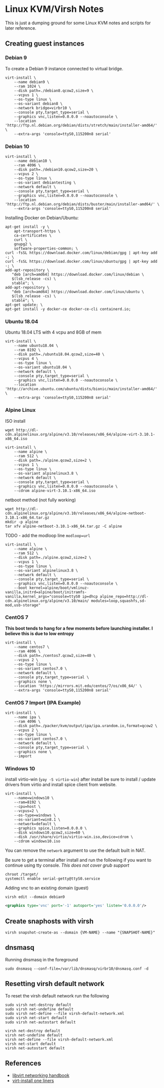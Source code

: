 # Linux KVM/Virsh Notes

This is just a dumping ground for some Linux KVM notes and scripts for later reference.  


## Creating guest instances


### Debian 9
To create a Debian 9 instance connected to virtual bridge. 

```shell
virt-install \
    --name debian9 \
    --ram 1024 \
    --disk path=./debian8.qcow2,size=9 \
    --vcpus 1 \
    --os-type linux \
    --os-variant debian8 \
    --network bridge=virbr10 \
    --console pty,target_type=serial \
    --graphics vnc,listen=0.0.0.0 --noautoconsole \
    --location 'http://ftp.nl.debian.org/debian/dists/stretch/main/installer-amd64/' \
    --extra-args 'console=ttyS0,115200n8 serial'
```


### Debian 10

```shell
virt-install \
    --name debian10 \
    --ram 4096 \
    --disk path=./debian10.qcow2,size=20 \
    --vcpus 2 \
    --os-type linux \
    --os-variant debiantesting \
    --network default \
    --console pty,target_type=serial \
    --graphics vnc,listen=0.0.0.0 --noautoconsole \
    --location 'http://ftp.nl.debian.org/debian/dists/buster/main/installer-amd64/' \
    --extra-args 'console=ttyS0,115200n8 serial'
```


Installing Docker on Debian/Ubuntu:  
```shell
apt-get install -y \
    apt-transport-https \
    ca-certificates \
    curl \
    gnupg2 \
    software-properties-common; \
curl -fsSL https://download.docker.com/linux/debian/gpg | apt-key add -; \
curl -fsSL https://download.docker.com/linux/ubuntu/gpg | apt-key add -; \
add-apt-repository \
   "deb [arch=amd64] https://download.docker.com/linux/debian \
   $(lsb_release -cs) \
   stable"; \
add-apt-repository \
   "deb [arch=amd64] https://download.docker.com/linux/ubuntu \
   $(lsb_release -cs) \
   stable"; \
apt-get update; \
apt-get install -y docker-ce docker-ce-cli containerd.io;
```


### Ubuntu 18.04
Ubuntu 18.04 LTS with 4 vcpu and 8GB of mem

```shell
virt-install \
    --name ubuntu18.04 \
    --ram 8192 \
    --disk path=./ubuntu18.04.qcow2,size=40 \
    --vcpus 4 \
    --os-type linux \
    --os-variant ubuntu18.04 \
    --network default \
    --console pty,target_type=serial \
    --graphics vnc,listen=0.0.0.0 --noautoconsole \
    --location 'http://archive.ubuntu.com/ubuntu/dists/bionic/main/installer-amd64/' \
    --extra-args 'console=ttyS0,115200n8 serial'
```

### Alpine Linux

ISO install

```shell
wget http://dl-cdn.alpinelinux.org/alpine/v3.10/releases/x86_64/alpine-virt-3.10.1-x86_64.iso
```

```shell
virt-install \
    --name alpine \
    --ram 512 \
    --disk path=./alpine.qcow2,size=2 \
    --vcpus 1 \
    --os-type linux \
    --os-variant alpinelinux3.8 \
    --network default \
    --console pty,target_type=serial \
    --graphics vnc,listen=0.0.0.0 --noautoconsole \
    --cdrom alpine-virt-3.10.1-x86_64.iso
```

netboot method (not fully working)

```shell
wget http://dl-cdn.alpinelinux.org/alpine/v3.10/releases/x86_64/alpine-netboot-3.10.1-x86_64.tar.gz
mkdir -p alpine
tar xfv alpine-netboot-3.10.1-x86_64.tar.gz -C alpine
```

 TODO - add the modloop line `modloop=url`

```shell
virt-install \
    --name alpine \
    --ram 512 \
    --disk path=./alpine.qcow2,size=2 \
    --vcpus 1 \
    --os-type linux \
    --os-variant alpinelinux3.8 \
    --network default \
    --console pty,target_type=serial \
    --graphics vnc,listen=0.0.0.0 --noautoconsole \
    --boot kernel=alpine/boot/vmlinuz-vanilla,initrd=alpine/boot/initramfs-vanilla,kernel_args="console=ttyS0 ip=dhcp alpine_repo=http://dl-cdn.alpinelinux.org/alpine/v3.10/main/ modules=loop,squashfs,sd-mod,usb-storage"
```



### CentOS 7

**This boot tends to hang for a few moments before launching installer. I believe this is due to low entropy**

```shell
virt-install \
    --name centos7 \
    --ram 4096 \
    --disk path=./centos7.qcow2,size=40 \
    --vcpus 2 \
    --os-type linux \
    --os-variant centos7.0 \
    --network default \
    --console pty,target_type=serial \
    --graphics none \
    --location 'https://mirrors.mit.edu/centos/7/os/x86_64/' \
    --extra-args 'console=ttyS0,115200n8 serial'
```

### CentOS 7 Import (IPA Example)

```shell
virt-install \
    --name ipa \
    --ram 4096 \
    --disk path=./packer/kvm/output/ipa/ipa.urandom.io,format=qcow2 \
    --vcpus 2 \
    --os-type linux \
    --os-variant centos7.0 \
    --network default \
    --console pty,target_type=serial \
    --graphics none \
    --import
```



### Windows 10

install virtio-win (`yay -S virtio-win`)
after install be sure to install / update drivers from virtio
and install spice client from website.

```shell
virt-install \
    --name=windows10 \
    --ram=8192 \
    --cpu=host \
    --vcpus=2 \
    --os-type=windows \
    --os-variant=win8.1 \
    --network=default \
    --graphics spice,listen=0.0.0.0 \
    --disk windows10.qcow2,size=60 \
    --disk /usr/share/virtio/virtio-win.iso,device=cdrom \
    --cdrom windows10.iso
```

You can remove the `network` argument to use the default built in NAT.  

Be sure to get a terminal after install and run the following if you want to continue using tty console. *This does not cover grub support*

```shell
chroot /target/
systemctl enable serial-getty@ttyS0.service
```

Adding vnc to an existing domain (guest)

```shell
virsh edit --domain debian9
```

```XML
<graphics type='vnc' port='-1' autoport='yes' listen='0.0.0.0'/>
```

## Create snaphosts with virsh

```shell
virsh snapshot-create-as --domain {VM-NAME} --name "{SNAPSHOT-NAME}"
```

## dnsmasq

Running dnsmasq in the foreground

```shell
sudo dnsmasq --conf-file=/var/lib/dnsmasq/virbr10/dnsmasq.conf -d
```

## Resetting virsh default network

To reset the virsh default network run the following

```shell
sudo virsh net-destroy default
sudo virsh net-undefine default
sudo virsh net-define --file virsh-default-network.xml
sudo virsh net-start default
sudo virsh net-autostart default
```

```shell
virsh net-destroy default
virsh net-undefine default
virsh net-define --file virsh-default-network.xml
virsh net-start default
virsh net-autostart default
```

## References

* [libvirt networking handbook](https://jamielinux.com/docs/libvirt-networking-handbook/)
* [virt-install one liners](https://raymii.org/s/articles/virt-install_introduction_and_copy_paste_distro_install_commands.html)